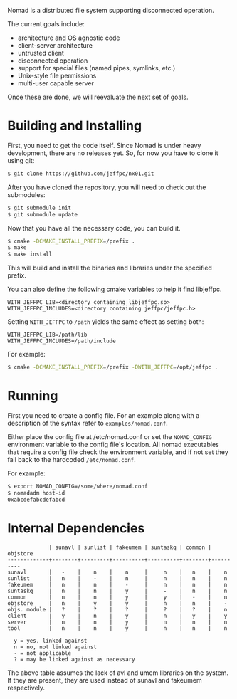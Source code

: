 Nomad is a distributed file system supporting disconnected operation.

The current goals include:
* architecture and OS agnostic code
* client-server architecture
* untrusted client
* disconnected operation
* support for special files (named pipes, symlinks, etc.)
* Unix-style file permissions
* multi-user capable server

Once these are done, we will reevaluate the next set of goals.


Building and Installing
=======================

First, you need to get the code itself.  Since Nomad is under heavy
development, there are no releases yet.  So, for now you have to clone it
using git:

```sh
$ git clone https://github.com/jeffpc/nx01.git
```

After you have cloned the repository, you will need to check out the
submodules:

```sh
$ git submodule init
$ git submodule update
```

Now that you have all the necessary code, you can build it.

```sh
$ cmake -DCMAKE_INSTALL_PREFIX=/prefix .
$ make
$ make install
```

This will build and install the binaries and libraries under the specified
prefix.

You can also define the following cmake variables to help it find libjeffpc.

	WITH_JEFFPC_LIB=<directory containing libjeffpc.so>
	WITH_JEFFPC_INCLUDES=<directory containing jeffpc/jeffpc.h>

Setting `WITH_JEFFPC` to `/path` yields the same effect as setting both:

	WITH_JEFFPC_LIB=/path/lib
	WITH_JEFFPC_INCLUDES=/path/include

For example:

```sh
$ cmake -DCMAKE_INSTALL_PREFIX=/prefix -DWITH_JEFFPC=/opt/jeffpc .
```


Running
=======

First you need to create a config file.  For an example along with a
description of the syntax refer to `examples/nomad.conf`.

Either place the config file at /etc/nomad.conf or set the `NOMAD_CONFIG`
environment variable to the config file's location.  All nomad executables
that require a config file check the environment variable, and if not set
they fall back to the hardcoded `/etc/nomad.conf`.

For example:

```sh
$ export NOMAD_CONFIG=/some/where/nomad.conf
$ nomadadm host-id
0xabcdefabcdefabcd
```


Internal Dependencies
=====================

```text
             | sunavl | sunlist | fakeumem | suntaskq | common | objstore 
-------------+--------+---------+----------+----------+--------+----------
sunavl       |   -    |    n    |    n     |     n    |   n    |    n     
sunlist      |   n    |    -    |    n     |     n    |   n    |    n     
fakeumem     |   n    |    n    |    -     |     n    |   n    |    n     
suntaskq     |   n    |    n    |    y     |     -    |   n    |    n     
common       |   n    |    n    |    y     |     y    |   -    |    n     
objstore     |   n    |    y    |    y     |     n    |   n    |    -     
objs. module |   ?    |    ?    |    ?     |     ?    |   ?    |    n     
client       |   y    |    n    |    y     |     n    |   y    |    y     
server       |   n    |    n    |    y     |     n    |   n    |    n     
tool         |   n    |    n    |    y     |     n    |   n    |    n     

  y = yes, linked against
  n = no, not linked against
  - = not applicable
  ? = may be linked against as necessary
```

The above table assumes the lack of avl and umem libraries on the system.
If they are present, they are used instead of sunavl and fakeumem
respectively.
